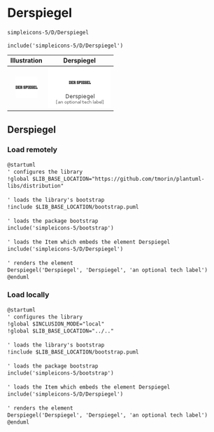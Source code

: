 # Derspiegel


```text
simpleicons-5/D/Derspiegel
```

```text
include('simpleicons-5/D/Derspiegel')
```



| Illustration | Derspiegel |
| :---: | :---: |
| ![illustration for Illustration](../../simpleicons-5/D/Derspiegel.png) | ![illustration for Derspiegel](../../simpleicons-5/D/Derspiegel.Local.png) |




## Derspiegel

### Load remotely
```plantuml
@startuml
' configures the library
!global $LIB_BASE_LOCATION="https://github.com/tmorin/plantuml-libs/distribution"

' loads the library's bootstrap
!include $LIB_BASE_LOCATION/bootstrap.puml

' loads the package bootstrap
include('simpleicons-5/bootstrap')

' loads the Item which embeds the element Derspiegel
include('simpleicons-5/D/Derspiegel')

' renders the element
Derspiegel('Derspiegel', 'Derspiegel', 'an optional tech label')
@enduml
```

### Load locally
```plantuml
@startuml
' configures the library
!global $INCLUSION_MODE="local"
!global $LIB_BASE_LOCATION="../.."

' loads the library's bootstrap
!include $LIB_BASE_LOCATION/bootstrap.puml

' loads the package bootstrap
include('simpleicons-5/bootstrap')

' loads the Item which embeds the element Derspiegel
include('simpleicons-5/D/Derspiegel')

' renders the element
Derspiegel('Derspiegel', 'Derspiegel', 'an optional tech label')
@enduml
```


